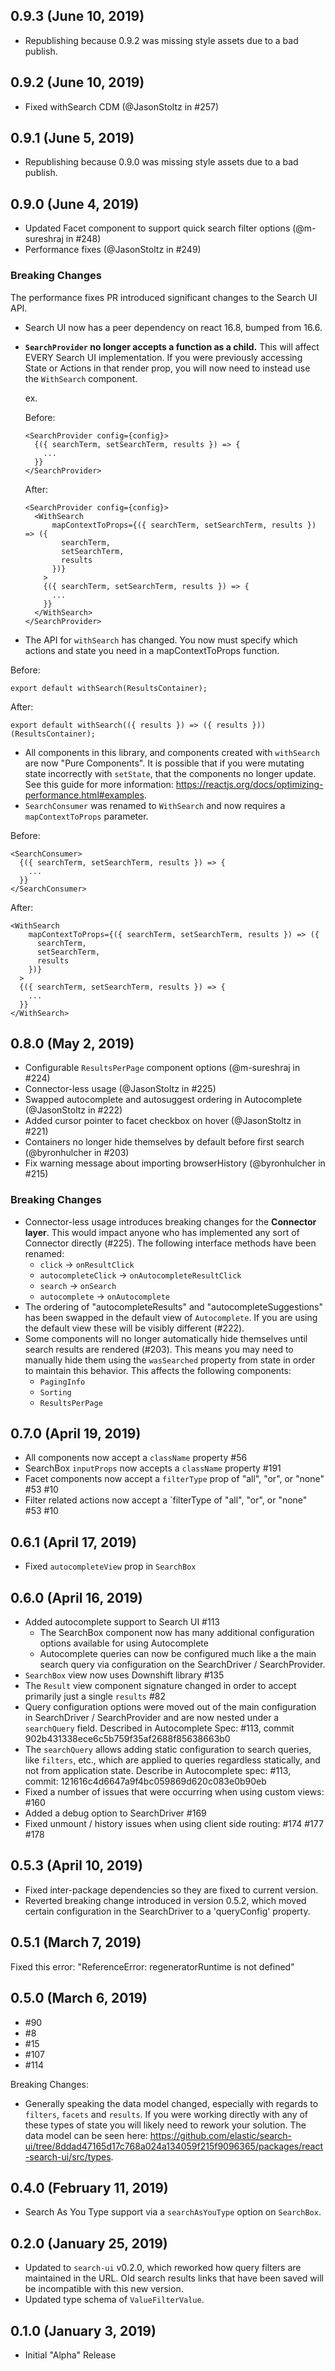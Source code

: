 ## 0.9.3 (June 10, 2019)

- Republishing because 0.9.2 was missing style assets due to a bad publish.

## 0.9.2 (June 10, 2019)

- Fixed withSearch CDM (@JasonStoltz in #257)

## 0.9.1 (June 5, 2019)

- Republishing because 0.9.0 was missing style assets due to a bad publish.

## 0.9.0 (June 4, 2019)

- Updated Facet component to support quick search filter options (@m-sureshraj in #248)
- Performance fixes (@JasonStoltz in #249)

### Breaking Changes

The performance fixes PR introduced significant changes to the Search UI API.

- Search UI now has a peer dependency on react 16.8, bumped from 16.6.
- **`SearchProvider` no longer accepts a function as a child.** This will affect
  EVERY Search UI implementation. If you were previously accessing State or Actions
  in that render prop, you will now need to instead use the `WithSearch` component.

  ex.

  Before:

  ```
  <SearchProvider config={config}>
    {({ searchTerm, setSearchTerm, results }) => {
      ...
    }}
  </SearchProvider>
  ```

  After:

  ```
  <SearchProvider config={config}>
    <WithSearch
        mapContextToProps={({ searchTerm, setSearchTerm, results }) => ({
          searchTerm,
          setSearchTerm,
          results
        })}
      >
      {({ searchTerm, setSearchTerm, results }) => {
        ...
      }}
    </WithSearch>
  </SearchProvider>
  ```

- The API for `withSearch` has changed. You now must specify which actions and state you need in a
  mapContextToProps function.

Before:

```
export default withSearch(ResultsContainer);
```

After:

```
export default withSearch(({ results }) => ({ results }))(ResultsContainer);
```

- All components in this library, and components created with `withSearch` are now
  "Pure Components". It is possible that if you were mutating state incorrectly with `setState`, that the components
  no longer update. See this guide for more information: https://reactjs.org/docs/optimizing-performance.html#examples.
- `SearchConsumer` was renamed to `WithSearch` and now requires a `mapContextToProps` parameter.

Before:

```
<SearchConsumer>
  {({ searchTerm, setSearchTerm, results }) => {
    ...
  }}
</SearchConsumer>
```

After:

```
<WithSearch
    mapContextToProps={({ searchTerm, setSearchTerm, results }) => ({
      searchTerm,
      setSearchTerm,
      results
    })}
  >
  {({ searchTerm, setSearchTerm, results }) => {
    ...
  }}
</WithSearch>
```

## 0.8.0 (May 2, 2019)

- Configurable `ResultsPerPage` component options (@m-sureshraj in #224)
- Connector-less usage (@JasonStoltz in #225)
- Swapped autocomplete and autosuggest ordering in Autocomplete (@JasonStoltz in #222)
- Added cursor pointer to facet checkbox on hover (@JasonStoltz in #221)
- Containers no longer hide themselves by default before first search (@byronhulcher in #203)
- Fix warning message about importing browserHistory (@byronhulcher in #215)

### Breaking Changes

- Connector-less usage introduces breaking changes for the **Connector layer**. This would impact anyone who has
  implemented any sort of Connector directly (#225). The following interface methods have been renamed:
  - `click` -> `onResultClick`
  - `autocompleteClick` -> `onAutocompleteResultClick`
  - `search` -> `onSearch`
  - `autocomplete` -> `onAutocomplete`
- The ordering of "autocompleteResults" and "autocompleteSuggestions" has been swapped in the default view of
  `Autocomplete`. If you are using the default view these will be visibly different (#222).
- Some components will no longer automatically hide themselves until search results are rendered (#203). This means
  you may need to manually hide them using the `wasSearched` property from state in order to maintain this behavior.
  This affects the following components:
  - `PagingInfo`
  - `Sorting`
  - `ResultsPerPage`

## 0.7.0 (April 19, 2019)

- All components now accept a `className` property #56
- SearchBox `inputProps` now accepts a `className` property #191
- Facet components now accept a `filterType` prop of "all", "or", or "none" #53 #10
- Filter related actions now accept a `filterType of "all", "or", or "none" #53 #10

## 0.6.1 (April 17, 2019)

- Fixed `autocompleteView` prop in `SearchBox`

## 0.6.0 (April 16, 2019)

- Added autocomplete support to Search UI #113
  - The SearchBox component now has many additional configuration options available for using Autocomplete
  - Autocomplete queries can now be configured much like a the main search query via configuration on the SearchDriver / SearchProvider.
- `SearchBox` view now uses Downshift library #135
- The `Result` view component signature changed in order to accept primarily just a single `results` #82
- Query configuration options were moved out of the main configuration in SearchDriver / SearchProvider and are now nested under a `searchQuery` field. Described in Autocomplete Spec: #113, commit 902b431338ece6c5b759f35af2688f85638663b0
- The `searchQuery` allows adding static configuration to search queries, like `filters`, etc., which are applied to queries regardless statically, and not from application state. Describe in Autocomplete spec: #113, commit: 121616c4d6647a9f4bc059869d620c083e0b90eb
- Fixed a number of issues that were occurring when using custom views: #160
- Added a debug option to SearchDriver #169
- Fixed unmount / history issues when using client side routing: #174 #177 #178

## 0.5.3 (April 10, 2019)

- Fixed inter-package dependencies so they are fixed to current version.
- Reverted breaking change introduced in version 0.5.2, which moved
  certain configuration in the SearchDriver to a 'queryConfig' property.

## 0.5.1 (March 7, 2019)

Fixed this error: "ReferenceError: regeneratorRuntime is not defined"

## 0.5.0 (March 6, 2019)

- #90
- #8
- #15
- #107
- #114

Breaking Changes:

- Generally speaking the data model changed, especially with regards to `filters`, `facets`
  and `results`. If you were working directly with any of these types of state
  you will likely need to rework your solution. The data model can be seen
  here: https://github.com/elastic/search-ui/tree/8ddad47165d17c768a024a134059f215f9096365/packages/react-search-ui/src/types.

## 0.4.0 (February 11, 2019)

- Search As You Type support via a `searchAsYouType` option on `SearchBox`.

## 0.2.0 (January 25, 2019)

- Updated to `search-ui` v0.2.0, which reworked how query filters are maintained
  in the URL. Old search results links that have been saved will be incompatible
  with this new version.
- Updated type schema of `ValueFilterValue`.

## 0.1.0 (January 3, 2019)

- Initial "Alpha" Release
